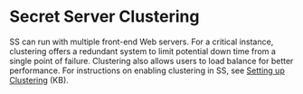 [title]: # (Secret Server Clustering)
[tags]: # (Clustering, Networking)
[priority]: #

# Secret Server Clustering

SS can run with multiple front-end Web servers. For a critical instance, clustering offers a redundant system to limit potential down time from a single point of failure. Clustering also allows users to load balance for better performance. For instructions on enabling clustering in SS, see [Setting up Clustering](https://updates.thycotic.net/links.ashx?ClusteringSetup) (KB).
